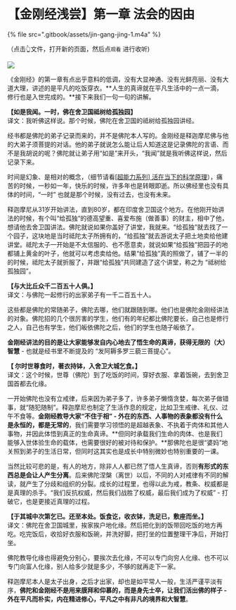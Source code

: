 # 【金刚经浅尝】第一章 法会的因由

{% file src=".gitbook/assets/jin-gang-jing-1.m4a" %}

（点击👆文件，打开新的页面，然后点`观看` 进行收听\)

![](https://mmbiz.qpic.cn/mmbiz_png/xws7d9qricCZUF4lp0ymAe6yxiajgOhHmIibTUcwoQzNz7kMZibEqzb6icCGQCfzh8g5L0kfOicXdZDmKk0L0Ky3pA0w/640?wx_fmt=png)

《金刚经》的第一章有点出乎意料的低调，没有大显神通、没有光鲜亮丽、没有大道大理，讲述的是平凡的吃饭穿衣。**人生的真谛就在平凡生活中的一点一滴，修行也是入世完成的。**接下来我们一句一句的讲解。

**【如是我闻。一时，佛在舍卫国祗树给孤独园】**  
译文：我听佛这样说。那个时候，佛陀在舍卫国的祗树给孤独园讲经。

经书都是佛陀的弟子记录而来的，并不是佛陀本人写的。金刚经是释迦摩尼佛与他的大弟子须菩提的对话。他的弟子就说怎么能让后人知道这是记录佛陀的言语、而不是我胡说的呢？佛陀就让弟子用“如是”来开头，“我闻”就是我听佛这样说，然后记录下来。

时间是幻象、是相对的概念，（细节请看[\[超能力系列\] 活在当下的科学原理](http://mp.weixin.qq.com/s?__biz=MzAxODcwMDg0Mg==&mid=2247484613&idx=1&sn=46c51ffcbf4a699649c54dc5d132535f&chksm=9bd30b80aca4829620f8db92c9a3c93f72328d27d8bf5b88dac775ef35c98b3c62cc520a7f82&scene=21#wechat_redirect)），痛苦的时候，一秒如一年，快乐的时候，许多年也是转眼即逝。所以佛经里也没有具体的时间，“一时” 也就是那个时候，没有过去，也没有未来。

释迦摩尼从31岁开始讲法，直到80岁，都在印度舍卫国这个地方。在他刚开始讲法的时候，有个叫“给孤独“的德高望重、喜爱布施（做善事）的财主，相中了他，想请他去舍卫国讲法。佛陀就说如果你盖好了讲堂，我就来。“给孤独”就去找了一个园子，这块地是当时祗陀太子所拥有的，“给孤独”就去游说太子把土地卖给他建讲堂。祗陀太子一开始是不太信服的、也不愿意卖，就说如果“给孤独”把园子的地都铺上黄金的叶子，他就可以考虑卖给他。结果“给孤独”真的照做了，铺了一半的的时候，祗陀太子就折服了，并跟“给孤独”共同建造了这个讲堂，称之为 “祗树给孤独园”。

**【与大比丘众千二百五十人俱。】**  
译文：与佛陀一起修行的出家弟子有一千二百五十人。

这些都是佛陀的常随弟子，佛陀去哪，他们就跟随到哪。他们也是佛陀金刚经讲法的对象。佛陀招的几个很厉害的学生，他们有的年纪都比佛陀要长，自己也是修行之人，自己也有学生，他们皈依佛陀之后，他们的学生也随子皈依了。

**金刚经讲法的目的是让大家能够发自内心地去了悟生命的真谛，获得无限的（大）智慧** - 也就是经书里不断提及的 “发阿耨多罗三藐三菩提心”。

**【 尔时世尊食时，著衣持钵，入舍卫大城乞食。】**  
译文：这个时候，世尊（佛陀）到了吃饭的时间，穿好衣服、拿着饭碗，去到舍卫国首都去化缘。

一开始佛陀也没有立戒律，后来因为弟子多了，许多弟子懒惰贪婪，每次弟子做错事，就“随犯随制”。释迦摩尼也制定了生活作息的规定，比如卫生戒律、礼仪、过午不食等。**金刚经教导大家“不住于相” - 外在的东西、人事物的表象都没有什么是永恒的，都是无常的**，我们需要学习领悟的是超越表象、不执着于肉体和其他人事物，并因此体悟到真正的生命真谛。**但同时承载我们生命的肉体、也是我们能够入世体验生命的载体，也需要很好的被对待和保护。**那佛陀也是很“婆妈”地关照到弟子的生活日常，但同时这其实也是成长中特别微妙也特别重要的一课。

当然比较可悲的是，有人的地方，除非人人都已然了悟人生真谛，否则**有形式的东西总是会让人产生分离**。后来佛陀涅槃（离世）以后，不同的人对戒律有不同的解读，就产生了分歧和组织的分裂。成长的过程里，也得以此为戒，教条、权威都是是真理的杀手。“我们反抗权威，然后我们战胜了权威，最后我们成为了权威” -  打破它，也是更接近真理的过程。

**【于其城中次第乞已。还至本处。饭食讫，收衣钵，洗足已，敷座而坐。】**  
译文：佛陀在舍卫国城里，挨家挨户地化缘。然后把化到的饭带回吃饭的地方再吃。吃完饭后，收拾好衣服和饭碗，并洗好脚，把打坐的位置整理干净后，开始打坐。

佛陀教导化缘也得避免分别心，要挨次去化缘，不可以专门向穷人化缘、也不可以专门向富人化缘，别人给多少就是多少，不够的就再走下一家。

释迦摩尼本人是太子出身，之后才出家，却也是如平常人一般，生活严谨平淡有序，**佛陀和金刚经不是用来膜拜和仰慕的，而是身先士卒，让我们活出佛的样子 - 外在平凡而朴实，内在精进修心，平凡之中有非凡的境界和大智慧**。


